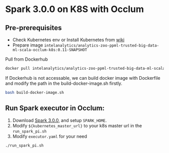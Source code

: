 # Spark 3.0.0 on K8S with Occlum

## Pre-prerequisites

* Check Kubernetes env or Install Kubernetes from [wiki](https://kubernetes.io/zh/docs/setup/production-environment)
* Prepare image `intelanalytics/analytics-zoo-ppml-trusted-big-data-ml-scala-occlum-k8s:0.11-SNAPSHOT`

Pull from Dockerhub

```bash
docker pull intelanalytics/analytics-zoo-ppml-trusted-big-data-ml-scala-occlum-k8s:0.11-SNAPSHOT
```

If Dockerhub is not accessable, we can build docker image with Dockerfile and modify the path in the build-docker-image.sh firstly.

``` bash
bash build-docker-image.sh
```

## Run Spark executor in Occlum:

1. Download [Spark 3.0.0](https://archive.apache.org/dist/spark/spark-3.0.0/spark-3.0.0-bin-hadoop2.7.tgz), and setup `SPARK_HOME`.
2. Modify `${kubernetes_master_url}` to your k8s master url in the `run_spark_pi.sh `
3. Modify `executor.yaml` for your need

```bash
./run_spark_pi.sh
```
